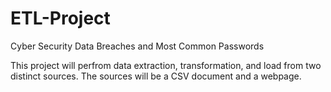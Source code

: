 # ETL-Project
 Cyber Security Data Breaches and Most Common Passwords
 
 This project will perfrom data extraction, transformation, and load from two distinct sources. The sources will be a CSV document and a webpage. 
